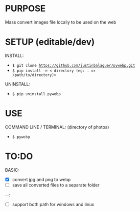 # PURPOSE
Mass convert images file locally to be used on the web

# SETUP (editable/dev)
INSTALL:
- <code>$ git clone https://github.com/justinbalaguer/pywebp.git</code>
- <code>$ pip install -e < directory (eg: . or /path/to/directory)></code>

UNINSTALL:
- <code>$ pip uninstall pywebp</code>

# USE
COMMAND LINE / TERMINAL: (directory of photos)
- <code>$ pywebp</code>

# TO:DO

BASIC:
- [x] convert jpg and png to webp 
- [ ] save all converted files to a separate folder

--:
- [ ] support both path for windows and linux